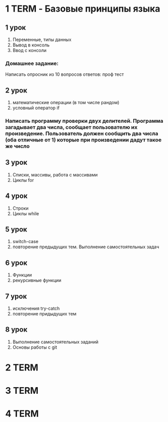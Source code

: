 # 1 TERM - Базовые принципы языка
## 1 урок
1. Переменные, типы данных
2. Вывод в консоль
3. Ввод с консоли

### Домашнее задание: 
Написать опросник из 10 вопросов ответов: проф тест


## 2 урок
1. математические операции (в том числе рандом)
2. условный оператор if

### Написать программу проверки двух делителей. Программа загадывает два числа, сообщает пользователю их произведение. Пользователь должен сообщить два числа (оба отличные от 1) которые при произведении дадут такое же число
## 3 урок
1. Списки, массивы, работа с массивами
2. Циклы for
## 4 урок
1. Строки
2. Циклы while
## 5 урок
1. switch-case
2. повторение предыдущих тем. Выполнение самостоятельных задач
## 6 урок
1. Функции 
2. рекурсивные функции
## 7 урок
1. исключения try-catch
2. повторение придыдущих тем
## 8 урок
1. Выполнение самостоятельных заданий
2. Основы работы с git
# 2 TERM
# 3 TERM
# 4 TERM
